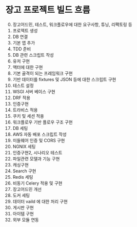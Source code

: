 # 장고 프로젝트 빌드 흐름
0. 장고어드민, 테스트, 워크플로우에 대한 요구사항, 튜닝, 리팩토링 등
1. 프로젝트 생성
2. DB 연결
3. 기본 앱 추가
4. TDD 준비
5. DB 관련 스크립트 작성
6. 유저 구현
7. 액터에 대한 구현
8. 기본 골격이 되는 프레임워크 구현
9. 기반 데이터를 fixtures 및 JSON 등에 대한 스크립트 구현
10. 테스트 설정
11. WSGI 서버 베이스 구현
12. DRF 적용
13. 인증구현
14. 트라비스 적용
15. 쿠키 및 세션 적용
16. 워크플로우 기반 플로우 구조 구현
17. DB 세팅
18. AWS 자동 배포 스크립트 작성
19. 미들웨어 인증 및 CORS 구현
20. NGNIX 세팅
21. 인증구현2, 시나리오 테스트
22. 파일관련 모델과 기능 구현
23. 캐싱구현
24. Search 구현
25. Redis 세팅
26. 비동기 Celery 적용 및 구현
27. 장고어드민 개선
28. 도커 세팅
29. 데이터 vaild 에 대한 처리 구현
30. 게시판 구현
30. 아이템 구현
31. 외부 모듈 연동
